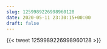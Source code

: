 ```yaml
---
slug: 1259989226998960128
date: 2020-05-11 23:30:15+00:00
draft: false
---
```


{{< tweet 1259989226998960128 >}}
